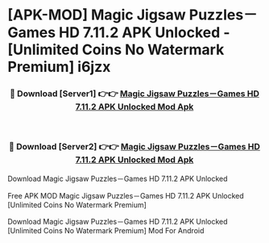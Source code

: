 # [APK-MOD] Magic Jigsaw Puzzles－Games HD 7.11.2 APK Unlocked - [Unlimited Coins No Watermark Premium] i6jzx



<div align="center">
<h3>🔴 Download [Server1] 👉👉 <a href="https://momento.my/?title=Magic_Jigsaw_Puzzles－Games_HD_7.11.2_APK_Unlocked">Magic Jigsaw Puzzles－Games HD 7.11.2 APK Unlocked Mod Apk</a></h3><br>

<h3>🔴 Download [Server2] 👉👉 <a href="https://momento.my/?title=Magic_Jigsaw_Puzzles－Games_HD_7.11.2_APK_Unlocked">Magic Jigsaw Puzzles－Games HD 7.11.2 APK Unlocked Mod Apk</a></h3>
</div>



Download Magic Jigsaw Puzzles－Games HD 7.11.2 APK Unlocked 

Free APK MOD Magic Jigsaw Puzzles－Games HD 7.11.2 APK Unlocked [Unlimited Coins No Watermark Premium]

Download Magic Jigsaw Puzzles－Games HD 7.11.2 APK Unlocked [Unlimited Coins No Watermark Premium] Mod For Android
